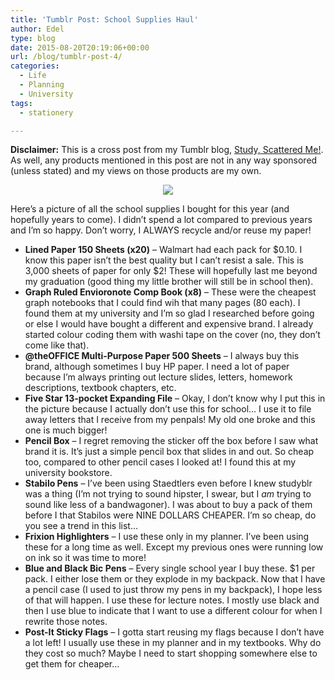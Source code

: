 ```yaml
---
title: 'Tumblr Post: School Supplies Haul'
author: Edel
type: blog
date: 2015-08-20T20:19:06+00:00
url: /blog/tumblr-post-4/
categories:
  - Life
  - Planning
  - University
tags:
  - stationery

---
```

**Disclaimer:** This is a cross post from my Tumblr blog, [Study, Scattered Me!][1]. As well, any products mentioned in this post are not in any way sponsored (unless stated) and my views on those products are my own.

<center>
  <img src="http://ift.tt/1JmysfT" />
</center>

Here’s a picture of all the school supplies I bought for this year (and hopefully years to come). I didn’t spend a lot compared to previous years and I’m so happy. Don’t worry, I ALWAYS recycle and/or reuse my paper!

  * **Lined Paper 150 Sheets (x20)** &#8211; Walmart had each pack for $0.10. I know this paper isn’t the best quality but I can’t resist a sale. This is 3,000 sheets of paper for only $2! These will hopefully last me beyond my graduation (good thing my little brother will still be in school then).
  * **Graph Ruled Envioronote Comp Book (x8)** &#8211; These were the cheapest graph notebooks that I could find wih that many pages (80 each). I found them at my university and I’m so glad I researched before going or else I would have bought a different and expensive brand. I already started colour coding them with washi tape on the cover (no, they don’t come like that).
  * **@theOFFICE Multi-Purpose Paper 500 Sheets** &#8211; I always buy this brand, although sometimes I buy HP paper. I need a lot of paper because I’m always printing out lecture slides, letters, homework descriptions, textbook chapters, etc.
  * **Five Star 13-pocket Expanding File** &#8211; Okay, I don’t know why I put this in the picture because I actually don’t use this for school… I use it to file away letters that I receive from my penpals! My old one broke and this one is much bigger!
  * **Pencil Box** &#8211; I regret removing the sticker off the box before I saw what brand it is. It’s just a simple pencil box that slides in and out. So cheap too, compared to other pencil cases I looked at! I found this at my university bookstore.
  * **Stabilo Pens** &#8211; I’ve been using Staedtlers even before I knew studyblr was a thing (I’m not trying to sound hipster, I swear, but I _am_ trying to sound like less of a bandwagoner). I was about to buy a pack of them before I that Stabilos were NINE DOLLARS CHEAPER. I’m so cheap, do you see a trend in this list…
  * **Frixion Highlighters** &#8211; I use these only in my planner. I’ve been using these for a long time as well. Except my previous ones were running low on ink so it was time to more!
  * **Blue and Black Bic Pens** &#8211; Every single school year I buy these. $1 per pack. I either lose them or they explode in my backpack. Now that I have a pencil case (I used to just throw my pens in my backpack), I hope less of that will happen. I use these for lecture notes. I mostly use black and then I use blue to indicate that I want to use a different colour for when I rewrite those notes.
  * **Post-It Sticky Flags** &#8211; I gotta start reusing my flags because I don’t have a lot left! I usually use these in my planner and in my textbooks. Why do they cost so much? Maybe I need to start shopping somewhere else to get them for cheaper…




 [1]: http://ift.tt/1WuOkm4
